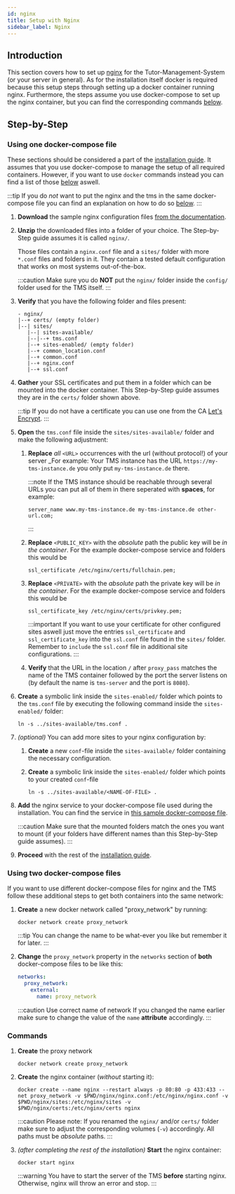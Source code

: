 ```yaml
---
id: nginx
title: Setup with Nginx
sidebar_label: Nginx
---
```


## Introduction

This section covers how to set up [nginx][nginx] for the Tutor-Management-System (or your server in general). As for the installation itself docker is required because this setup steps through setting up a docker container running nginx. Furthermore, the steps assume you use docker-compose to set up the nginx container, but you can find the corresponding commands [below](#commands).

## Step-by-Step

### Using one docker-compose file

These sections should be considered a part of the [installation guide][installation-doc].
It assumes that you use docker-compose to manage the setup of all required containers.
However, if you want to use `docker` commands instead you can find a list of those [below](#commands) aswell.

:::tip
If you do _not_ want to put the nginx and the tms in the same docker-compose file you can find an explanation on how to do so [below](#using-two-docker-compose-files).
:::

1. **Download** the sample nginx configuration files [from the documentation](../assets/nginx-sample.zip).

1. **Unzip** the downloaded files into a folder of your choice. The Step-by-Step guide assumes it is called `nginx/`.

   Those files contain a `nginx.conf` file and a `sites/` folder with more `*.conf` files and folders in it.
   They contain a tested default configuration that works on most systems out-of-the-box.

   :::caution
   Make sure you do **NOT** put the `nginx/` folder inside the `config/` folder used for the TMS itself.
   :::

1. **Verify** that you have the following folder and files present:

   ```
   - nginx/
   |--+ certs/ (empty folder)
   |--| sites/
      |--| sites-available/
      |--|--+ tms.conf
      |--+ sites-enabled/ (empty folder)
      |--+ common_location.conf
      |--+ common.conf
      |--+ nginx.conf
      |--+ ssl.conf
   ```

1. **Gather** your SSL certificates and put them in a folder which can be mounted into the docker container. This Step-by-Step guide assumes they are in the `certs/` folder shown above.

   :::tip
   If you do not have a certificate you can use one from the CA [Let's Encrypt][lets-encrypt].
   :::

1. **Open** the `tms.conf` file inside the `sites/sites-available/` folder and make the following adjustment:

   1. **Replace** _all_ `<URL>` occurrences with the url (without protocol!) of your server
      \_For example: Your TMS instance has the URL `https://my-tms-instance.de` you only put `my-tms-instance.de` there.

      :::note
      If the TMS instance should be reachable through several URLs you can put all of them in there seperated with **spaces**, for example:

      ```
      server_name www.my-tms-instance.de my-tms-instance.de other-url.com;
      ```
      :::

   1. **Replace** `<PUBLIC_KEY>` with the _absolute_ path the public key will be _in the container_. For the example docker-compose service and folders this would be

      ```
      ssl_certificate /etc/nginx/certs/fullchain.pem;
      ```

   1. **Replace** `<PRIVATE>` with the _absolute_ path the private key will be _in the container_. For the example docker-compose service and folders this would be

      ```
      ssl_certificate_key /etc/nginx/certs/privkey.pem;
      ```

      :::important
      If you want to use your certificate for other configured sites aswell just move the entries `ssl_certificate` and `ssl_certificate_key` into the `ssl.conf` file found in the `sites/` folder. Remember to `include` the `ssl.conf` file in additional site configurations.
      :::

   1. **Verify** that the URL in the location `/` after `proxy_pass` matches the name of the TMS container followed by the port the server listens on (by default the name is `tms-server` and the port is `8080`).

1. **Create** a symbolic link inside the `sites-enabled/` folder which points to the `tms.conf` file by executing the following command inside the `sites-enabled/` folder:

   ```shell
   ln -s ../sites-available/tms.conf .
   ```

1. _(optional)_ You can add more sites to your nginx configuration by:

   1. **Create** a new `conf`-file inside the `sites-available/` folder containing the necessary configuration.

   1. **Create** a symbolic link inside the `sites-enabled/` folder which points to your created `conf`-file

      ```shell
      ln -s ../sites-available/<NAME-OF-FILE> .
      ```

1. **Add** the nginx service to your docker-compose file used during the installation. You can find the service in [this sample docker-compose file](../assets/docker-compose-nginx.yml).

   :::caution
   Make sure that the mounted folders match the ones you want to mount (if your folders have different names than this Step-by-Step guide assumes).
   :::

1. **Proceed** with the rest of the [installation guide][installation-doc-step-by-step].

### Using two docker-compose files

If you want to use different docker-compose files for nginx and the TMS follow these additional steps to get both containers into the same network:

1. **Create** a new docker network called "proxy_network" by running:

   ```shell
   docker network create proxy_network
   ```

   :::tip
   You can change the name to be what-ever you like but remember it for later.
   :::

1. **Change** the `proxy_network` property in the `networks` section of **both** docker-compose files to be like this:

   ```yml
   networks:
     proxy_network:
       external:
         name: proxy_network
   ```

   :::caution Use correct name of network
   If you changed the name earlier make sure to change the value of the `name` **attribute** accordingly.
   :::

### Commands

1. **Create** the proxy network

   ```shell
   docker network create proxy_network
   ```

1. **Create** the nginx container (_without_ starting it):

   ```shell
   docker create --name nginx --restart always -p 80:80 -p 433:433 --net proxy_network -v $PWD/nginx/nginx.conf:/etc/nginx/nginx.conf -v $PWD/nginx/sites:/etc/nginx/sites -v $PWD/nginx/certs:/etc/nginx/certs nginx
   ```

   :::caution
   Please note: If you renamed the `nginx/` and/or `certs/` folder make sure to adjust the corresponding volumes (`-v`) accordingly. All paths must be _absolute_ paths.
   :::

1. _(after completing the rest of the installation)_ **Start** the nginx container:

   ```shell
   docker start nginx
   ```

   :::warning
   You have to start the server of the TMS **before** starting nginx. Otherwise, nginx will throw an error and stop.
   :::

<!-- LINKS -->

[installation-doc]: ./installation/
[installation-doc-step-by-step]: ./installation/#step-by-step
[lets-encrypt]: https://letsencrypt.org/
[nginx]: https://www.nginx.com/
